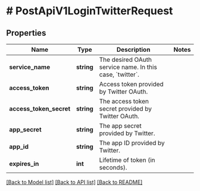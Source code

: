 # # PostApiV1LoginTwitterRequest

## Properties

Name | Type | Description | Notes
------------ | ------------- | ------------- | -------------
**service_name** | **string** | The desired OAuth service name. In this case, &#x60;twitter&#x60;. |
**access_token** | **string** | Access token provided by Twitter OAuth. |
**access_token_secret** | **string** | The access token secret provided by Twitter OAuth. |
**app_secret** | **string** | The app secret provided by Twitter. |
**app_id** | **string** | The app ID provided by Twitter. |
**expires_in** | **int** | Lifetime of token (in seconds). |

[[Back to Model list]](../../README.md#models) [[Back to API list]](../../README.md#endpoints) [[Back to README]](../../README.md)
